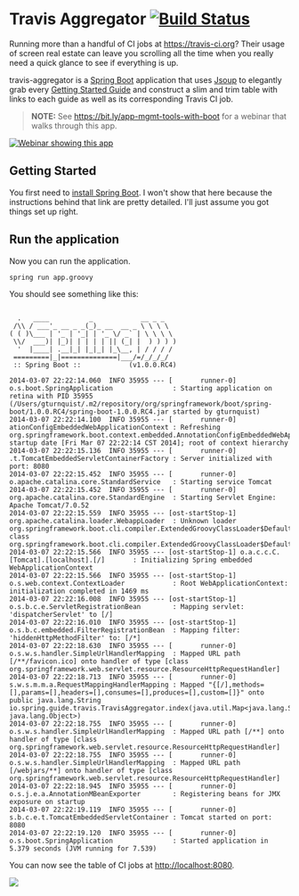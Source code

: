 # Travis Aggregator [![Build Status](https://travis-ci.org/spring-guides/drone-aggregator.svg?branch=master)](https://travis-ci.org/spring-guides/drone-aggregator)

Running more than a handful of CI jobs at https://travis-ci.org? Their usage of screen real estate can leave you scrolling all the time when you really need a quick glance to see if everything is up.

travis-aggregator is a [Spring Boot](https://projects.spring.io/spring-boot/) application that uses [Jsoup](https://jsoup.org) to elegantly grab every [Getting Started Guide](https://spring.io/guides) and construct a slim and trim table with links to each guide as well as its corresponding Travis CI job.

> **NOTE:** See https://bit.ly/app-mgmt-tools-with-boot for a webinar that walks through this app.

[![Webinar showing this app](https://i.ytimg.com/vi/j3rrqOV68ik/mqdefault.jpg)](https://bit.ly/app-mgmt-tools-with-boot)

## Getting Started

You first need to [install Spring Boot](https://docs.spring.io/spring-boot/docs/current/reference/htmlsingle/#getting-started-installing-the-cli). I won't show that here because the instructions behind that link are pretty detailed. I'll just assume you got things set up right.

## Run the application
Now you can run the application.

    spring run app.groovy
        
You should see something like this:

```

  .   ____          _            __ _ _
 /\\ / ___'_ __ _ _(_)_ __  __ _ \ \ \ \
( ( )\___ | '_ | '_| | '_ \/ _` | \ \ \ \
 \\/  ___)| |_)| | | | | || (_| |  ) ) ) )
  '  |____| .__|_| |_|_| |_\__, | / / / /
 =========|_|==============|___/=/_/_/_/
 :: Spring Boot ::            (v1.0.0.RC4)

2014-03-07 22:22:14.060  INFO 35955 --- [       runner-0] o.s.boot.SpringApplication               : Starting application on retina with PID 35955 (/Users/gturnquist/.m2/repository/org/springframework/boot/spring-boot/1.0.0.RC4/spring-boot-1.0.0.RC4.jar started by gturnquist)
2014-03-07 22:22:14.100  INFO 35955 --- [       runner-0] ationConfigEmbeddedWebApplicationContext : Refreshing org.springframework.boot.context.embedded.AnnotationConfigEmbeddedWebApplicationContext@4225f0fd: startup date [Fri Mar 07 22:22:14 CST 2014]; root of context hierarchy
2014-03-07 22:22:15.136  INFO 35955 --- [       runner-0] .t.TomcatEmbeddedServletContainerFactory : Server initialized with port: 8080
2014-03-07 22:22:15.452  INFO 35955 --- [       runner-0] o.apache.catalina.core.StandardService   : Starting service Tomcat
2014-03-07 22:22:15.452  INFO 35955 --- [       runner-0] org.apache.catalina.core.StandardEngine  : Starting Servlet Engine: Apache Tomcat/7.0.52
2014-03-07 22:22:15.559  INFO 35955 --- [ost-startStop-1] org.apache.catalina.loader.WebappLoader  : Unknown loader org.springframework.boot.cli.compiler.ExtendedGroovyClassLoader$DefaultScopeParentClassLoader@20dbbc62 class org.springframework.boot.cli.compiler.ExtendedGroovyClassLoader$DefaultScopeParentClassLoader
2014-03-07 22:22:15.566  INFO 35955 --- [ost-startStop-1] o.a.c.c.C.[Tomcat].[localhost].[/]       : Initializing Spring embedded WebApplicationContext
2014-03-07 22:22:15.566  INFO 35955 --- [ost-startStop-1] o.s.web.context.ContextLoader            : Root WebApplicationContext: initialization completed in 1469 ms
2014-03-07 22:22:16.008  INFO 35955 --- [ost-startStop-1] o.s.b.c.e.ServletRegistrationBean        : Mapping servlet: 'dispatcherServlet' to [/]
2014-03-07 22:22:16.010  INFO 35955 --- [ost-startStop-1] o.s.b.c.embedded.FilterRegistrationBean  : Mapping filter: 'hiddenHttpMethodFilter' to: [/*]
2014-03-07 22:22:18.630  INFO 35955 --- [       runner-0] o.s.w.s.handler.SimpleUrlHandlerMapping  : Mapped URL path [/**/favicon.ico] onto handler of type [class org.springframework.web.servlet.resource.ResourceHttpRequestHandler]
2014-03-07 22:22:18.713  INFO 35955 --- [       runner-0] s.w.s.m.m.a.RequestMappingHandlerMapping : Mapped "{[/],methods=[],params=[],headers=[],consumes=[],produces=[],custom=[]}" onto public java.lang.String io.spring.guide.travis.TravisAggregator.index(java.util.Map<java.lang.String, java.lang.Object>)
2014-03-07 22:22:18.755  INFO 35955 --- [       runner-0] o.s.w.s.handler.SimpleUrlHandlerMapping  : Mapped URL path [/**] onto handler of type [class org.springframework.web.servlet.resource.ResourceHttpRequestHandler]
2014-03-07 22:22:18.755  INFO 35955 --- [       runner-0] o.s.w.s.handler.SimpleUrlHandlerMapping  : Mapped URL path [/webjars/**] onto handler of type [class org.springframework.web.servlet.resource.ResourceHttpRequestHandler]
2014-03-07 22:22:18.945  INFO 35955 --- [       runner-0] o.s.j.e.a.AnnotationMBeanExporter        : Registering beans for JMX exposure on startup
2014-03-07 22:22:19.119  INFO 35955 --- [       runner-0] s.b.c.e.t.TomcatEmbeddedServletContainer : Tomcat started on port: 8080
2014-03-07 22:22:19.120  INFO 35955 --- [       runner-0] o.s.boot.SpringApplication               : Started application in 5.379 seconds (JVM running for 7.539)
```

You can now see the table of CI jobs at <http://localhost:8080>.

![](images/screenshot.png)

